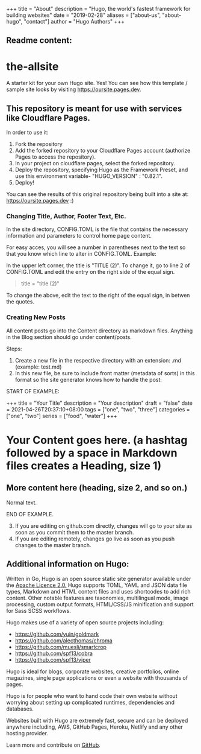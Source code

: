 +++
title = "About"
description = "Hugo, the world's fastest framework for building websites"
date = "2019-02-28"
aliases = ["about-us", "about-hugo", "contact"]
author = "Hugo Authors"
+++

## Readme content:

# the-allsite
A starter kit for your own Hugo site. Yes! You can see how this template / sample site looks by visiting https://oursite.pages.dev.

## This repository is meant for use with services like Cloudflare Pages. 

In order to use it:

1. Fork the repository
2. Add the forked repository  to your Cloudflare Pages account (authorize Pages to access the repository). 
3. In your project on cloudflare pages, select the forked repository. 
4. Deploy the repository, specifying Hugo as the Framework Preset, and use this environment variable- "HUGO_VERSION" : "0.82.1". 
5. Deploy!

You can see the results of this original repository being built into a site at: https://oursite.pages.dev :) 

### Changing Title, Author, Footer Text, Etc.

In the site directory, CONFIG.TOML is the file that contains the necessary information and parameters to control home page content.

For easy acces, you will see a number in parentheses next to the text so that you know which line to alter in CONFIG.TOML. Example:

In the upper left corner, the title is "TITLE (2)". To change it, go to line 2 of CONFIG.TOML and edit the entry on the right side of the equal sign. 

> title = "title (2)"  

To change the above, edit the text to the right of the equal sign, in betwen the quotes.

### Creating New Posts

All content posts go into the Content directory as markdown files. Anything in the Blog section should go under content/posts.
 
Steps:
1. Create a new file in the respective directory with an extension: .md (example: test.md)
2. In this new file, be sure to include front matter (metadata of sorts) in this format so the site generator knows how to handle the post:

START OF EXAMPLE: 

+++
title = "Your Title"
description = "Your description"
draft = "false"
date = 2021-04-26T20:37:10+08:00
tags = ["one", "two", "three"]
categories = ["one", "two"]
series = ["food", "water"]
+++

# Your Content goes here. (a hashtag followed by a space in Markdown files creates a Heading, size 1)
## More content here (heading, size 2, and so on.)

Normal text.

END OF EXAMPLE.

3. If you are editing on github.com directly, changes will go to your site as soon as you commit them to the master branch.
4. If you are editing remotely, changes go live as soon as you push changes to the master branch.


## Additional information on Hugo:

Written in Go, Hugo is an open source static site generator available under the [Apache Licence 2.0.](https://github.com/gohugoio/hugo/blob/master/LICENSE) Hugo supports TOML, YAML and JSON data file types, Markdown and HTML content files and uses shortcodes to add rich content. Other notable features are taxonomies, multilingual mode, image processing, custom output formats, HTML/CSS/JS minification and support for Sass SCSS workflows.

Hugo makes use of a variety of open source projects including:

* https://github.com/yuin/goldmark
* https://github.com/alecthomas/chroma
* https://github.com/muesli/smartcrop
* https://github.com/spf13/cobra
* https://github.com/spf13/viper

Hugo is ideal for blogs, corporate websites, creative portfolios, online magazines, single page applications or even a website with thousands of pages.

Hugo is for people who want to hand code their own website without worrying about setting up complicated runtimes, dependencies and databases.

Websites built with Hugo are extremely fast, secure and can be deployed anywhere including, AWS, GitHub Pages, Heroku, Netlify and any other hosting provider.

Learn more and contribute on [GitHub](https://github.com/gohugoio).
